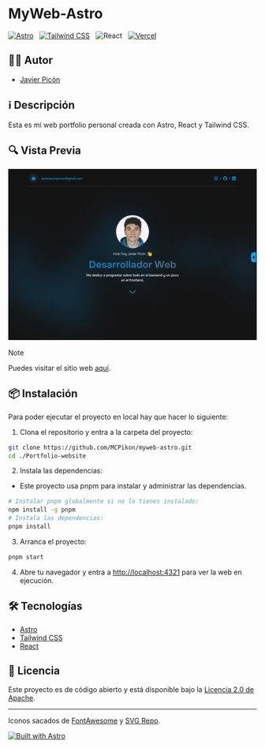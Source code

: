 
# MyWeb-Astro

[![Astro](https://img.shields.io/badge/Astro-4.0%2B-darkviolet?style=for-the-badge&logo=astro&logoColor=white&labelColor=101010)](https://astro.build/) &nbsp;
[![Tailwind CSS](https://img.shields.io/badge/Tailwind%20CSS-3.4.0%2B-dodgerblue?style=for-the-badge&logo=tailwindcss&logoColor=white&labelColor=101010)](https://tailwindcss.com/) &nbsp;
![React](https://img.shields.io/badge/React-18.2.0%2B-steelblue?style=for-the-badge&logo=react&logoColor=white&labelColor=101010) &nbsp;
[![Vercel](https://img.shields.io/badge/Vercel-static-gray?style=for-the-badge&logo=vercel&logoColor=white&labelColor=101010)](https://vercel.com)

## 🙋‍♂️ Autor

* [Javier Picón](https://github.com/MCPikon)

## ℹ Descripción

Esta es mi web portfolio personal creada con Astro, React y Tailwind CSS.

## 🔍 Vista Previa

![MyWeb-Astro Preview 2023-12-30](https://raw.githubusercontent.com/MCPikon/myweb-astro/main/public/image.jpeg)

> [!NOTE]
> Puedes visitar el sitio web [aquí](https://javier-picon.vercel.app).

## 📦 Instalación

Para poder ejecutar el proyecto en local hay que hacer lo siguiente:

1. Clona el repositorio y entra a la carpeta del proyecto:

```bash
git clone https://github.com/MCPikon/myweb-astro.git
cd ./Portfolio-website
```

2. Instala las dependencias:

* Este proyecto usa pnpm para instalar y administrar las dependencias.

```bash
# Instalar pnpm globalmente si no lo tienes instalado:
npm install -g pnpm
# Instala las dependencias:
pnpm install
```

3. Arranca el proyecto:

```bash
pnpm start
```

4. Abre tu navegador y entra a [http://localhost:4321](http://localhost:4321) para ver la web en ejecución.

## 🛠 Tecnologías

* [Astro](https://astro.build/)
* [Tailwind CSS](https://tailwindcss.com/)
* [React](https://react.dev/)

## 📄 Licencia

Este proyecto es de código abierto y está disponible bajo la [Licencia 2.0 de Apache](LICENSE).

---

Iconos sacados de [FontAwesome](https://fontawesome.com/) y [SVG Repo](https://www.svgrepo.com/).

[![Built with Astro](https://astro.badg.es/v2/built-with-astro/large.svg)](https://astro.build)
